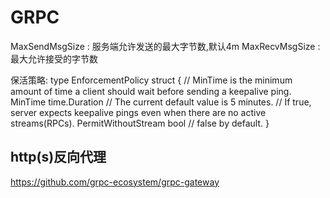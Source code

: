# GRPC

MaxSendMsgSize : 服务端允许发送的最大字节数,默认4m
MaxRecvMsgSize : 最大允许接受的字节数

保活策略:
type EnforcementPolicy struct {
	// MinTime is the minimum amount of time a client should wait before sending a keepalive ping.
	MinTime time.Duration // The current default value is 5 minutes.
	// If true, server expects keepalive pings even when there are no active streams(RPCs).
	PermitWithoutStream bool // false by default.
}


## http(s)反向代理

https://github.com/grpc-ecosystem/grpc-gateway

